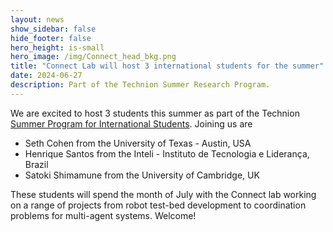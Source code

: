 ```yaml
---
layout: news
show_sidebar: false
hide_footer: false
hero_height: is-small
hero_image: /img/Connect_head_bkg.png
title: "Connect Lab will host 3 international students for the summer"
date: 2024-06-27
description: Part of the Technion Summer Research Program.
---
```

We are excited to host 3 students this summer as part of the Technion [Summer Program for International Students](https://aerospace.technion.ac.il/summer-program-for-international-students/).  Joining us are

<ul>
<li> Seth Cohen from the University of Texas - Austin, USA </li>
<li> Henrique Santos from the Inteli - Instituto de Tecnologia e Liderança, Brazil</li>
<li> Satoki Shimamune from the University of Cambridge, UK</li>
</ul>

These students will spend the month of July with the Connect lab working on a range of projects from robot test-bed development to coordination problems for multi-agent systems.  Welcome! 